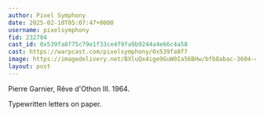 ```yaml
---
author: Pixel Symphony
date: 2025-02-10T05:07:47+0000
username: pixelsymphony
fid: 232704
cast_id: 0x539fa8f75c79e1f33ce4f9fa9b9244a4e66c4a58
cast: https://warpcast.com/pixelsymphony/0x539fa8f7
image: https://imagedelivery.net/BXluQx4ige9GuW0Ia56BHw/bfb8abac-3604-4f18-0560-55a05b51ad00/original
layout: post
---
```

Pierre Garnier, Rêve d'Othon IlI. 1964.  
  
Typewritten letters on paper.  

<img src='https://imagedelivery.net/BXluQx4ige9GuW0Ia56BHw/bfb8abac-3604-4f18-0560-55a05b51ad00/original' alt='' referrerpolicy='no-referrer'/>